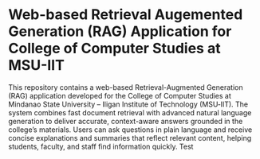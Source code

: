 # Web-based Retrieval Augemented Generation (RAG) Application for College of Computer Studies at MSU-IIT

This repository contains a web-based Retrieval-Augmented Generation (RAG) application developed for the College of Computer Studies at Mindanao State University – Iligan Institute of Technology (MSU‑IIT). The system combines fast document retrieval with advanced natural language generation to deliver accurate, context-aware answers grounded in the college’s materials. Users can ask questions in plain language and receive concise explanations and summaries that reflect relevant content, helping students, faculty, and staff find information quickly. Test
